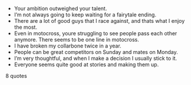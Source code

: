  - Your ambition outweighed your talent.
 - I’m not always going to keep waiting for a fairytale ending.
 - There are a lot of good guys that I race against, and thats what I enjoy the most.
 - Even in motocross, youre struggling to see people pass each other anymore. There seems to be one line in motocross.
 - I have broken my collarbone twice in a year.
 - People can be great competitors on Sunday and mates on Monday.
 - I’m very thoughtful, and when I make a decision I usually stick to it.
 - Everyone seems quite good at stories and making them up.

8 quotes